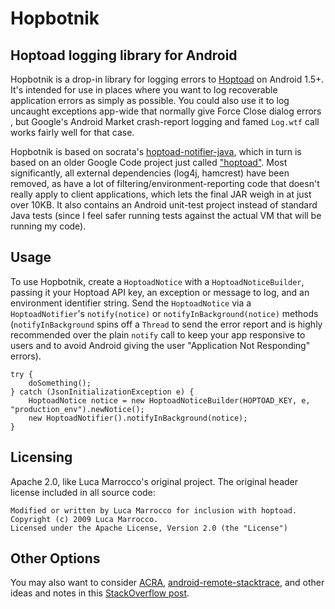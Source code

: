 Hopbotnik
===============================================
Hoptoad logging library for Android
-----------------------------------------------

Hopbotnik is a drop-in library for logging errors to [Hoptoad](http://hoptoadapp.com/) on Android 1.5+. It's intended for use in places where you want to log recoverable application errors as simply as possible. You could also use it to log uncaught exceptions app-wide that normally give Force Close dialog errors , but Google's Android Market crash-report logging and famed `Log.wtf` call works fairly well for that case.

Hopbotnik is based on socrata's [hoptoad-notifier-java](https://github.com/socrata/hoptoad-notifier-java), which in turn is based on an older Google Code project just called ["hoptoad"](http://code.google.com/p/hoptoad/). Most significantly, all external dependencies (log4j, hamcrest) have been removed, as have a lot of filtering/environment-reporting code that doesn't really apply to client applications, which lets the final JAR weigh in at just over 10KB. It also contains an Android unit-test project instead of standard Java tests (since I feel safer running tests against the actual VM that will be running my code).

Usage
-----------------------------------------------

To use Hopbotnik, create a `HoptoadNotice` with a `HoptoadNoticeBuilder`, passing it your Hoptoad API key, an exception or message to log, and an environment identifier string. Send the `HoptoadNotice` via 		a `HoptoadNotifier`'s `notify(notice)` or `notifyInBackground(notice)` methods (`notifyInBackground` spins off a `Thread` to send the error report and is highly recommended over the plain `notify` call to keep your app responsive to users and to avoid Android giving the user "Application Not Responding" errors). 

	try {
		doSomething();
	} catch (JsonInitializationException e) {
	    HoptoadNotice notice = new HoptoadNoticeBuilder(HOPTOAD_KEY, e, "production_env").newNotice();
		new HoptoadNotifier().notifyInBackground(notice);
	}

Licensing
-----------------------------------------------
Apache 2.0, like Luca Marrocco's original project.
The original header license included in all source code:

	Modified or written by Luca Marrocco for inclusion with hoptoad.
	Copyright (c) 2009 Luca Marrocco.
	Licensed under the Apache License, Version 2.0 (the "License")


Other Options
-----------------------------------------------
You may also want to consider [ACRA](http://code.google.com/p/acra/), [android-remote-stacktrace](http://code.google.com/p/android-remote-stacktrace/), and other ideas and notes in this [StackOverflow post](http://stackoverflow.com/questions/601503/how-do-i-obtain-crash-data-from-my-android-application).

